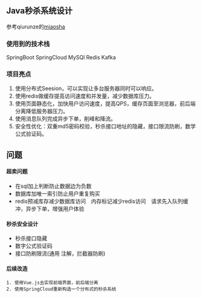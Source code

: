 ## Java秒杀系统设计

参考qiurunze的[miaosha](https://github.com/qiurunze123/miaosha)

### 使用到的技术栈

SpringBoot
SpringCloud
MySQl
Redis
Kafka

### 项目亮点

1. 使用分布式Seesion，可以实现让多台服务器同时可以响应。
2. 使用redis做缓存提高访问速度和并发量，减少数据库压力。
3. 使用页面静态化，加快用户访问速度，提高QPS，缓存页面至浏览器，前后端分离降低服务器压力。
4. 使用消息队列完成异步下单，削峰和降流。
5. 安全性优化：双重md5密码校验，秒杀接口地址的隐藏，接口限流防刷，数学公式验证码。

## 问题

#### 超卖问题

- 在sql加上判断防止数据边为负数
- 数据库加唯一索引防止用户重复购买
- redis预减库存减少数据库访问　内存标记减少redis访问　请求先入队列缓冲，异步下单，增强用户体验

#### 秒杀安全设计

- 秒杀接口隐藏
- 数字公式验证码
- 接口防刷限流(通用 注解，拦截器防刷)

#### 后续改造

 	1. 使用Vue.js去实现前端界面，前后端分离
 	2. 使用SpringCloud重新构造一个分布式的秒杀系统

